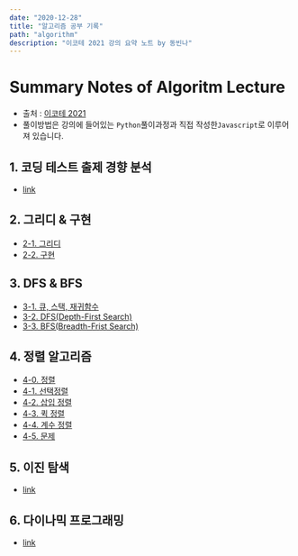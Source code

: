 ```yaml
---
date: "2020-12-28"
title: "알고리즘 공부 기록"
path: "algorithm"
description: "이코테 2021 강의 요약 노트 by 동빈나"
---
```


# Summary Notes of Algoritm Lecture

- 출처 : [이코테 2021](https://www.youtube.com/watch?v=m-9pAwq1o3w&list=PLRx0vPvlEmdAghTr5mXQxGpHjWqSz0dgC&index=1&ab_channel=%EB%8F%99%EB%B9%88%EB%82%98)
- 풀이방법은 강의에 들어있는 `Python`풀이과정과 직접 작성한`Javascript`로 이루어져 있습니다.

## 1. 코딩 테스트 출제 경향 분석
- [link](/lecture1)

## 2. 그리디 & 구현
- [2-1. 그리디](/lecture2-1)
- [2-2. 구현](/lecture2-2)

## 3. DFS & BFS
- [3-1. 큐, 스택, 재귀함수](/lecture3-1)
- [3-2. DFS(Depth-First Search)](/lecture3-2)
- [3-3. BFS(Breadth-Frist Search)](/lecture3-3)

## 4. 정렬 알고리즘 

- [4-0. 정렬](/lecture4-0)
- [4-1. 선택정렬](/lecture4-1)
- [4-2. 삽입 정렬](/lecture4-2)
- [4-3. 퀵 정렬](/lecture4-3)
- [4-4. 계수 정렬](/lecture4-4)
- [4-5. 문제 ](/lecture4-5)

## 5. 이진 탐색
- [link](/lecture5)


## 6. 다이나믹 프로그래밍
- [link](/lecture6)


<!--## 7. 최단 경로 알고리즘

## 8. 기타 그래프 이론

## 9. 코딩 테스트에서 자주 출제되는 기타 알고리즘

## 10. 개발형 코딩 테스트

## 자료구조: 우선순위 큐(Priority Queue)와 힙(Heap) 10분 핵심 요약

## 코딩 테스트를 위한 트리(Tree) 자료구조 10분 핵심 요약

## 코딩 테스트를 위한 벨만 포드 알고리즘 7분 핵심 요약

## 자료구조: 바이너리 인덱스 트리(Binary Indexed Tree, BIT, 펜윅 트리) 10분 정복

## 최소 공통 조상(Lowest Common Ancestor, LCA) 알고리즘 10분 정복 -->
